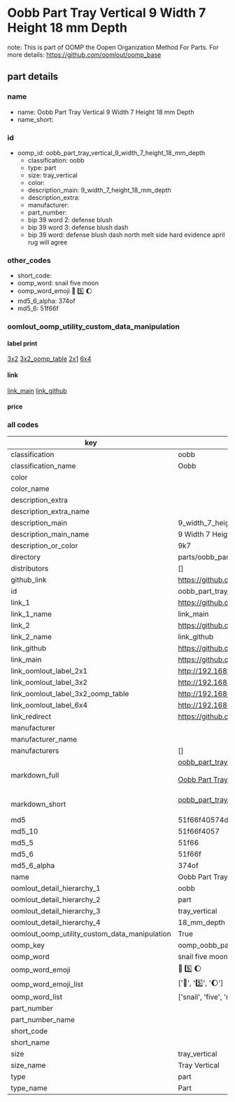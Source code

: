 # Oobb Part Tray Vertical 9 Width 7 Height 18 mm Depth  

note: This is part of OOMP the Oopen Organization Method For Parts. For more details: https://github.com/oomlout/oomp_base

##  part details
  







### name
* name: Oobb Part Tray Vertical 9 Width 7 Height 18 mm Depth
* name_short: 
### id
* oomp_id: oobb_part_tray_vertical_9_width_7_height_18_mm_depth
  * classification: oobb
  * type: part
  * size: tray_vertical
  * color: 
  * description_main: 9_width_7_height_18_mm_depth
  * description_extra: 
  * manufacturer: 
  * part_number: 
  * bip 39 word 2: defense blush
  * bip 39 word 3: defense blush dash
  * bip 39 word: defense blush dash north melt side hard evidence april rug will agree

### other_codes
* short_code: 
* oomp_word: snail five moon
* oomp_word_emoji :snail: :five: :moon:
* md5_6_alpha: 374of
* md5_6: 51f66f






### oomlout_oomp_utility_custom_data_manipulation
#### label print
[3x2](http://192.168.1.245:1112/?label=oomp%20374of)
[3x2_oomp_table](http://192.168.1.108:1112/?label=oomp%20374of)
[2x1](http://192.168.1.242:1112/?label=oomp%20374of)
[6x4](http://192.168.1.55:1112/?label=oomp%20374of)    

#### link

[link_main](https://github.com/oomlout/oomlout_oomp_version_1_messy/tree/main/parts/oobb_part_tray_vertical_9_width_7_height_18_mm_depth) [link_github](https://github.com/oomlout/oomlout_oomp_version_1_messy/tree/main/parts/oobb_part_tray_vertical_9_width_7_height_18_mm_depth)                             

#### price







### all codes 
| key | value |  
| --- | --- |  
| classification | oobb |  
| classification_name | Oobb |  
| color |  |  
| color_name |  |  
| description_extra |  |  
| description_extra_name |  |  
| description_main | 9_width_7_height_18_mm_depth |  
| description_main_name | 9 Width 7 Height 18 mm Depth |  
| description_or_color | 9k7 |  
| directory | parts/oobb_part_tray_vertical_9_width_7_height_18_mm_depth |  
| distributors | [] |  
| github_link | https://github.com/oomlout/oomlout_oomp_part_src/tree/main/parts/oobb_part_tray_vertical_9_width_7_height_18_mm_depth |  
| id | oobb_part_tray_vertical_9_width_7_height_18_mm_depth |  
| link_1 | https://github.com/oomlout/oomlout_oomp_version_1_messy/tree/main/parts/oobb_part_tray_vertical_9_width_7_height_18_mm_depth |  
| link_1_name | link_main |  
| link_2 | https://github.com/oomlout/oomlout_oomp_version_1_messy/tree/main/parts/oobb_part_tray_vertical_9_width_7_height_18_mm_depth |  
| link_2_name | link_github |  
| link_github | https://github.com/oomlout/oomlout_oomp_version_1_messy/tree/main/parts/oobb_part_tray_vertical_9_width_7_height_18_mm_depth |  
| link_main | https://github.com/oomlout/oomlout_oomp_version_1_messy/tree/main/parts/oobb_part_tray_vertical_9_width_7_height_18_mm_depth |  
| link_oomlout_label_2x1 | http://192.168.1.242:1112/?label=oomp%20374of |  
| link_oomlout_label_3x2 | http://192.168.1.245:1112/?label=oomp%20374of |  
| link_oomlout_label_3x2_oomp_table | http://192.168.1.108:1112/?label=oomp%20374of |  
| link_oomlout_label_6x4 | http://192.168.1.55:1112/?label=oomp%20374of |  
| link_redirect | https://github.com/oomlout/oomlout_oomp_version_1_messy/tree/main/parts/oobb_part_tray_vertical_9_width_7_height_18_mm_depth |  
| manufacturer |  |  
| manufacturer_name |  |  
| manufacturers | [] |  
| markdown_full | [oobb_part_tray_vertical_9_width_7_height_18_mm_depth](none)<br>[](none)<br>[Oobb Part Tray Vertical 9 Width 7 Height 18 Mm Depth](none)<br><br> |  
| markdown_short | [oobb_part_tray_vertical_9_width_7_height_18_mm_depth](none)<br><br> |  
| md5 | 51f66f40574dcd271fc559646f4621cb |  
| md5_10 | 51f66f4057 |  
| md5_5 | 51f66 |  
| md5_6 | 51f66f |  
| md5_6_alpha | 374of |  
| name | Oobb Part Tray Vertical 9 Width 7 Height 18 mm Depth |  
| oomlout_detail_hierarchy_1 | oobb |  
| oomlout_detail_hierarchy_2 | part |  
| oomlout_detail_hierarchy_3 | tray_vertical |  
| oomlout_detail_hierarchy_4 | 18_mm_depth |  
| oomlout_oomp_utility_custom_data_manipulation | True |  
| oomp_key | oomp_oobb_part_tray_vertical_9_width_7_height_18_mm_depth |  
| oomp_word | snail five moon |  
| oomp_word_emoji | :snail: :five: :moon: |  
| oomp_word_emoji_list | [':snail:', ':five:', ':moon:'] |  
| oomp_word_list | ['snail', 'five', 'moon'] |  
| part_number |  |  
| part_number_name |  |  
| short_code |  |  
| short_name |  |  
| size | tray_vertical |  
| size_name | Tray Vertical |  
| type | part |  
| type_name | Part |  

